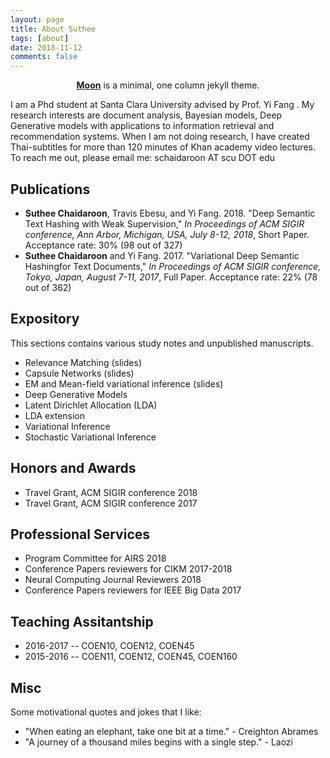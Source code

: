 ```yaml
---
layout: page
title: About Suthee
tags: [about]
date: 2018-11-12
comments: false
---
```

    
<center><a href="http://taylantatli.github.io/Moon"><b>Moon</b></a> is a minimal, one column jekyll theme.</center>

I am a Phd student at Santa Clara University advised by Prof. Yi Fang . My research interests are document analysis, Bayesian models, Deep Generative models with applications to information retrieval and recommendation systems. When I am not doing research, I have created Thai-subtitles for more than 120 minutes of Khan academy video lectures.
To reach me out, please email me: schaidaroon AT scu DOT edu

## Publications
* **Suthee Chaidaroon**, Travis Ebesu, and Yi Fang. 2018. "Deep Semantic Text Hashing with Weak Supervision," *In Proceedings of ACM SIGIR conference, Ann Arbor, Michigan, USA, July 8-12, 2018*, Short Paper. Acceptance rate: 30% (98 out of 327)
* **Suthee Chaidaroon** and Yi Fang. 2017. "Variational Deep Semantic Hashingfor Text Documents," *In Proceedings of ACM SIGIR conference, Tokyo, Japan, August 7-11, 2017*, Full Paper. Acceptance rate: 22% (78 out of 362)

## Expository
This sections contains various study notes and unpublished manuscripts.
* Relevance Matching (slides)
* Capsule Networks (slides)
* EM and Mean-field variational inference (slides)
* Deep Generative Models
* Latent Dirichlet Allocation (LDA)
* LDA extension
* Variational Inference
* Stochastic Variational Inference

## Honors and Awards
* Travel Grant, ACM SIGIR conference 2018
* Travel Grant, ACM SIGIR conference 2017

## Professional Services
* Program Committee for AIRS 2018
* Conference Papers reviewers for CIKM 2017-2018
* Neural Computing Journal Reviewers 2018
* Conference Papers reviewers for IEEE Big Data 2017

## Teaching Assitantship
* 2016-2017
-- COEN10, COEN12, COEN45
* 2015-2016
-- COEN11, COEN12, COEN45, COEN160

## Misc
Some motivational quotes and jokes that I like:
* "When eating an elephant, take one bit at a time." - Creighton Abrames
* "A journey of a thousand miles begins with a single step." - Laozi
